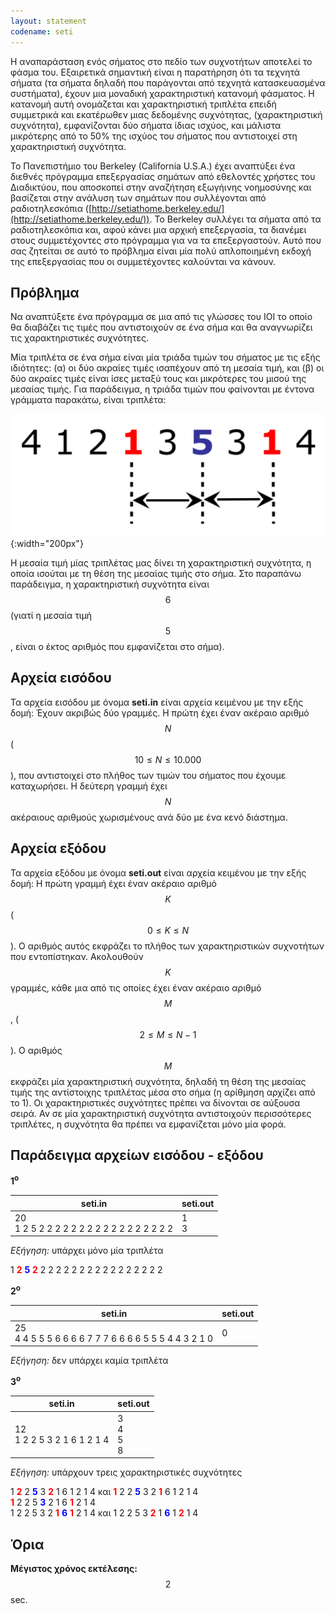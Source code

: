 ```yaml
---
layout: statement
codename: seti
---
```


Η αναπαράσταση ενός σήματος στο πεδίο των συχνοτήτων αποτελεί το φάσμα του. Εξαιρετικά σημαντική είναι η παρατήρηση ότι τα τεχνητά σήματα (τα σήματα δηλαδή που παράγονται από τεχνητά κατασκευασμένα συστήματα), έχουν μια μοναδική χαρακτηριστική κατανομή φάσματος. Η κατανομή αυτή ονομάζεται και χαρακτηριστική τριπλέτα επειδή συμμετρικά και εκατέρωθεν μιας δεδομένης συχνότητας, (χαρακτηριστική συχνότητα), εμφανίζονται δύο σήματα ίδιας ισχύος, και μάλιστα μικρότερης από το 50% της ισχύος του σήματος που αντιστοιχεί στη χαρακτηριστική συχνότητα.

Το Πανεπιστήμιο του Berkeley (California U.S.A.) έχει αναπτύξει ένα διεθνές πρόγραμμα επεξεργασίας σημάτων από εθελοντές χρήστες του Διαδικτύου, που αποσκοπεί στην αναζήτηση εξωγήινης νοημοσύνης και βασίζεται στην ανάλυση των σημάτων που συλλέγονται από ραδιοτηλεσκόπια ([http://setiathome.berkeley.edu/](http://setiathome.berkeley.edu/)). Το Berkeley συλλέγει τα σήματα από τα ραδιοτηλεσκόπια και, αφού κάνει μια αρχική επεξεργασία, τα διανέμει στους συμμετέχοντες στο πρόγραμμα για να τα επεξεργαστούν. Αυτό που σας ζητείται σε αυτό το πρόβλημα είναι μία πολύ απλοποιημένη εκδοχή της επεξεργασίας που οι συμμετέχοντες καλούνται να κάνουν.

## Πρόβλημα

Nα αναπτύξετε ένα πρόγραμμα σε μια από τις γλώσσες του IOI το οποίο θα διαβάζει τις τιμές που αντιστοιχούν σε ένα σήμα και θα αναγνωρίζει τις χαρακτηριστικές συχνότητες.

Mία τριπλέτα σε ένα σήμα είναι μία τριάδα τιμών του σήματος με τις εξής ιδιότητες: (α) οι δύο ακραίες τιμές ισαπέχουν από τη μεσαία τιμή, και (β) οι δύο ακραίες τιμές είναι ίσες μεταξύ τους και μικρότερες του μισού της μεσαίας τιμής. Για παράδειγμα, η τριάδα τιμών που φαίνονται με έντονα γράμματα παρακάτω, είναι τριπλέτα:

![Παράδειγμα](/assets/25-pdp-a-seti-example.png){:width="200px"}

Η μεσαία τιμή μίας τριπλέτας μας δίνει τη χαρακτηριστική συχνότητα, η οποία ισούται με τη θέση της μεσαίας τιμής στο σήμα. Στο παραπάνω παράδειγμα, η χαρακτηριστική συχνότητα είναι $$6$$ (γιατί η μεσαία τιμή $$5$$, είναι ο έκτος αριθμός που εμφανίζεται στο σήμα).

## Αρχεία εισόδου

Τα αρχεία εισόδου με όνομα **seti.in** είναι αρχεία κειμένου με την εξής δομή: Έχουν ακριβώς δύο γραμμές. Η πρώτη έχει έναν ακέραιο
αριθμό $$N$$ ($$10 \leq N \leq 10.000$$), που αντιστοιχεί στο πλήθος των τιμών του σήματος που έχουμε καταχωρήσει. Η δεύτερη γραμμή έχει $$N$$ ακέραιους αριθμούς χωρισμένους ανά δύο με ένα κενό διάστημα.

## Αρχεία εξόδου

Τα αρχεία εξόδου με όνομα **seti.out** είναι αρχεία κειμένου με την εξής δομή: Η πρώτη γραμμή έχει έναν ακέραιο αριθμό $$K$$ ($$0 \leq K \leq N$$). Ο αριθμός αυτός εκφράζει το πλήθος των χαρακτηριστικών συχνοτήτων που εντοπίστηκαν. Ακολουθούν $$K$$ γραμμές, κάθε μια από τις οποίες έχει έναν ακέραιο αριθμό $$M$$, ($$2 \leq M \leq N-1$$). Ο αριθμός $$M$$ εκφράζει μία χαρακτηριστική συχνότητα, δηλαδή τη θέση της μεσαίας τιμής της αντίστοιχης τριπλέτας μέσα στο σήμα (η αρίθμηση αρχίζει από το 1). Οι χαρακτηριστικές συχνότητες πρέπει να δίνονται σε αύξουσα σειρά. Αν σε μία χαρακτηριστική συχνότητα αντιστοιχούν περισσότερες τριπλέτες, η συχνότητα θα πρέπει να εμφανίζεται μόνο μία φορά.

## Παράδειγμα αρχείων εισόδου - εξόδου

**1<sup>o</sup>**

| **seti.in**                         | **seti.out** |
| ------------------------------------ | ------------- |
| 20 <br> 1 2 5 2 2 2 2 2 2 2 2 2 2 2 2 2 2 2 2 2 |  1 <br> 3 |

*Εξήγηση:* υπάρχει μόνο μία τριπλέτα

1 <span style="color:red;font-weight:bold">2</span> <span style="color:blue;font-weight:bold">5</span> <span style="color:red;font-weight:bold">2</span> 2 2 2 2 2 2 2 2 2 2 2 2 2 2 2 2

**2<sup>o</sup>**

| **seti.in**                         | **seti.out** |
| ------------------------------------ | ------------- |
| 25 <br> 4 4 5 5 5 6 6 6 6 7 7 7 6 6 6 6 5 5 5 4 4 3 2 1 0 |  0 |

*Εξήγηση:* δεν υπάρχει καμία τριπλέτα

**3<sup>o</sup>**

| **seti.in**                         | **seti.out** |
| ------------------------------------ | ------------- |
| 12 <br> 1 2 2 5 3 2 1 6 1 2 1 4 |  3<br> 4 <br> 5 <br> 8 |

*Εξήγηση:* υπάρχουν τρεις χαρακτηριστικές συχνότητες

1 <span style="color:red;font-weight:bold">2</span> 2 <span style="color:blue;font-weight:bold">5</span> 3 <span style="color:red;font-weight:bold">2</span> 1 6 1 2 1 4 και <span style="color:red;font-weight:bold">1</span> 2 2 <span style="color:blue;font-weight:bold">5</span> 3 2 <span style="color:red;font-weight:bold">1</span> 6 1 2 1 4 <br>
<span style="color:red;font-weight:bold">1</span> 2 2 5 <span style="color:blue;font-weight:bold">3</span> 2 1 6 <span style="color:red;font-weight:bold">1</span> 2 1 4 <br>
1 2 2 5 3 2 <span style="color:red;font-weight:bold">1</span> <span style="color:blue;font-weight:bold">6</span> <span style="color:red;font-weight:bold">1</span> 2 1 4 και 1 2 2 5 3 <span style="color:red;font-weight:bold">2</span> 1 <span style="color:blue;font-weight:bold">6</span> 1 <span style="color:red;font-weight:bold">2</span> 1 4

## Όρια

**Mέγιστος χρόνος εκτέλεσης:** $$2$$ sec.
